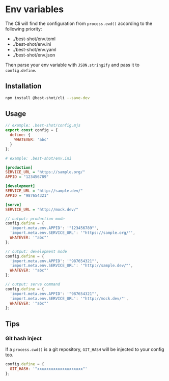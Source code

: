 # Env variables

The Cli will find the configuration from `process.cwd()` according to the following priority:

- ./best-shot/env.toml
- ./best-shot/env.ini
- ./best-shot/env.yaml
- ./best-shot/env.json

Then parse your env variable with `JSON.stringify` and pass it to `config.define`.

## Installation

```bash
npm install @best-shot/cli --save-dev
```

## Usage

```mjs
// example: .best-shot/config.mjs
export const config = {
  define: {
    WHATEVER: 'abc'
  }
};
```

```ini
# example: .best-shot/env.ini

[production]
SERVICE_URL = "https://sample.org/"
APPID = "123456789"

[development]
SERVICE_URL = "http://sample.dev/"
APPID = "987654321"

[serve]
SERVICE_URL = "http://mock.dev/"
```

```mjs
// output: production mode
config.define = {
  'import.meta.env.APPID': '"123456789"',
  'import.meta.env.SERVICE_URL': '"https://sample.org/"',
  WHATEVER: '"abc"'
};

// output: development mode
config.define = {
  'import.meta.env.APPID': '"987654321"',
  'import.meta.env.SERVICE_URL': '"http://sample.dev/"',
  WHATEVER: '"abc"'
};

// output: serve command
config.define = {
  'import.meta.env.APPID': '"987654321"',
  'import.meta.env.SERVICE_URL': '"http://mock.dev/"',
  WHATEVER: '"abc"'
};
```

## Tips

### Git hash inject

If a `process.cwd()` is a git repository, `GIT_HASH` will be injected to your config too.

```mjs
config.define = {
  GIT_HASH: '"xxxxxxxxxxxxxxxxxxxx"'
};
```
